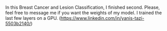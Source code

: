 In this Breast Cancer and Lesion Classification, I finished second. Please, feel free to message me if you want the weights of my model. I trained the last few layers on a GPU. (https://www.linkedin.com/in/yanis-tazi-5503b2140/)

